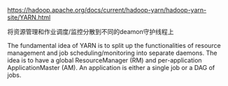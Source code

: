 
https://hadoop.apache.org/docs/current/hadoop-yarn/hadoop-yarn-site/YARN.html


将资源管理和作业调度/监控分散到不同的deamon守护线程上

The fundamental idea of YARN is to split up the functionalities of resource management and job scheduling/monitoring into separate daemons. The idea is to have a global ResourceManager (RM) and per-application ApplicationMaster (AM). An application is either a single job or a DAG of jobs.

